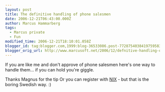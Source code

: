 ```yaml
---
layout: post
title: The definitive handling of phone salesmen
date: 2006-12-21T06:43:00.000Z
author: Marcus Hammarberg
tags:
  - Marcus private
  - Fun
modified_time: 2006-12-21T18:10:01.058Z
blogger_id: tag:blogger.com,1999:blog-36533086.post-7728754038419759583
blogger_orig_url: http://www.marcusoft.net/2006/12/defnitive-handling-of-phone-salesmen.html
---
```



If you are like me and don't approve of phone salesmen here's one
way to handle them... if you can hold you're giggle.

Thanks Magnus for the tip
Or you can register with [NIX](http://www.nix.nu/) - but that is the
boring Swedish way. :)
